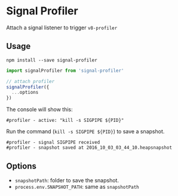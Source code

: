 # Signal Profiler

Attach a signal listener to trigger `v8-profiler`

## Usage

`npm install --save signal-profiler`

```javascript
import signalProfiler from 'signal-profiler'

// attach profiler
signalProfiler({
  ...options
})
```

The console will show this:
```
#profiler - active: "kill -s SIGPIPE ${PID}"
```

Run the command (`kill -s SIGPIPE ${PID}`) to save a snapshot.

```
#profiler - signal SIGPIPE received
#profiler - snapshot saved at 2016_10_03_03_44_10.heapsnapshot
```

## Options

- `snapshotPath`: folder to save the snapshot.
- `process.env.SNAPSHOT_PATH`: same as `snapshotPath`
